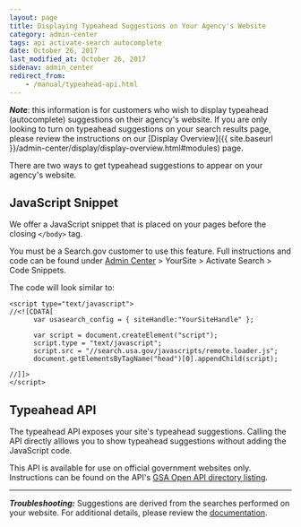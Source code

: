 ```yaml
---
layout: page
title: Displaying Typeahead Suggestions on Your Agency's Website
category: admin-center
tags: api activate-search autocomplete
date: October 26, 2017
last_modified_at: October 26, 2017
sidenav: admin_center
redirect_from:
    - /manual/typeahead-api.html
---
```


**_Note_**: this information is for customers who wish to display typeahead (autocomplete) suggestions on their agency's website. If you are only looking to turn on typeahead suggestions on your search results page, please review the instructions on our [Display Overview]({{ site.baseurl }}/admin-center/display/display-overview.html#modules) page.

There are two ways to get typeahead suggestions to appear on your agency's website.

## JavaScript Snippet

We offer a JavaScript snippet that is placed on your pages before the closing `</body>` tag. 

You must be a Search.gov customer to use this feature. Full instructions and code can be found under [Admin Center](https://search.usa.gov/sites) > YourSite > Activate Search > Code Snippets.

The code will look similar to:

    <script type="text/javascript">
    //<![CDATA[
          var usasearch_config = { siteHandle:"YourSiteHandle" };
    
          var script = document.createElement("script");
          script.type = "text/javascript";
          script.src = "//search.usa.gov/javascripts/remote.loader.js";
          document.getElementsByTagName("head")[0].appendChild(script);
    
    //]]>
    </script>


## Typeahead API 

The typeahead API exposes your site's typeahead suggestions. Calling the API directly alllows you to show typeahead suggestions without adding the JavaScript code.

This API is available for use on official government websites only. Instructions can be found on the API's [GSA Open API directory listing](https://open.gsa.gov/api/searchgov-suggestions/).

--- 
***Troubleshooting:*** Suggestions are derived from the searches performed on your website. For additional details, please review the [documentation](https://open.gsa.gov/api/searchgov-suggestions/).
